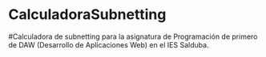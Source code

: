 # CalculadoraSubnetting
#Calculadora de subnetting para la asignatura de Programación de primero de DAW (Desarrollo de Aplicaciones Web) en el IES Salduba.
